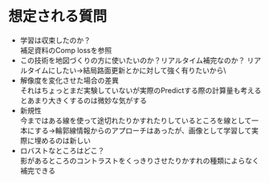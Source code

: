 # 想定される質問
- 学習は収束したのか？\
補足資料のComp lossを参照
- この技術を地図づくりの方に使いたいのか？リアルタイム補完なのか？
リアルタイムにしたい→結局路面更新とかに対して強く有りたいから\
- 解像度を変化させた場合の差異\
それはちょっとまだ実験していないが実際のPredictする際の計算量も考えるとあまり大きくするのは微妙な気がする
- 新規性\
今まではある線を使って途切れたりかすれたりしているところを線として一本にする→輪郭線情報からのアプローチはあったが、画像として学習して実際に埋めるのは新しい
- ロバストなところはどこ？\
影があるところのコントラストをくっきりさせたりかすれの種類によらなく補完できる

